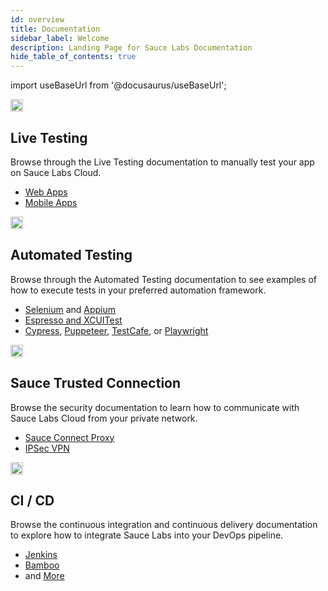 ```yaml
---
id: overview
title: Documentation
sidebar_label: Welcome
description: Landing Page for Sauce Labs Documentation
hide_table_of_contents: true
---
```


import useBaseUrl from '@docusaurus/useBaseUrl';

<div className="box-wrapper" markdown="1">
  <div className="box box1 card">
    <div className="container">
    <img src={useBaseUrl('img/overview/live-testing.svg')} alt="live testing icon" width="20px"/>
    <h2>Live Testing</h2>
    <p>Browse through the Live Testing documentation to manually test your app on Sauce Labs Cloud.</p>
    <ul>
        <li><a href="/web-apps/live-testing/live-cross-browser-testing">Web Apps</a></li>
        <li><a href="/mobile-apps/live-testing/live-mobile-app-testing/">Mobile Apps</a></li>
    </ul>
    </div>
  </div>
  <div className="box box2 card">
    <div className="container">
    <img src={useBaseUrl('img/overview/automated.svg')} alt="automated testing icon" height="20px"/>
    <h2>Automated Testing</h2>
    <p>Browse through the Automated Testing documentation to see examples of how to execute tests in your preferred automation framework.</p>
    <ul>
        <li><a href="/web-apps/automated-testing/selenium">Selenium</a> and <a href="/mobile-apps/automated-testing/appium">Appium</a></li>
        <li><a href="/mobile-apps/automated-testing/espresso-xcuitest">Espresso and XCUITest</a></li>
        <li><a href="/web-apps/automated-testing/cypress">Cypress</a>, <a href="/web-apps/automated-testing/puppeteer">Puppeteer</a>, <a href="/web-apps/automated-testing/testcafe">TestCafe</a>, or <a href="/web-apps/automated-testing/playwright">Playwright</a></li>
    </ul>
    </div>
  </div>
  <div className="box box3 card">
    <div className="container">
    <img src={useBaseUrl('img/overview/tunnel.svg')} alt="sauce trust connection icon" width="20px"/>
    <h2>Sauce Trusted Connection</h2>
    <p>Browse the security documentation to learn how to communicate with Sauce Labs Cloud from your private network.</p>
    <ul>
        <li><a href="/secure-connections/sauce-connect">Sauce Connect Proxy</a></li>
        <li><a href="/secure-connections/ipsec-vpn">IPSec VPN</a></li>
    </ul>
    </div>
  </div>
  <div className="box box4 card">
    <div className="container">
    <img src={useBaseUrl('img/overview/cicd.svg')} alt="ci cd icon" width="20px"/>
    <h2>CI / CD</h2>
    <p>Browse the continuous integration and continuous delivery documentation to explore how to integrate Sauce Labs into your DevOps pipeline.</p>
    <ul>
        <li><a href="/basics/integrations/jenkins">Jenkins</a></li>
        <li><a href="/basics/integrations/bamboo">Bamboo</a></li>
        <li>and <a href="/basics/integrations-overview/">More</a></li>
    </ul>
    </div>
  </div>
</div>
